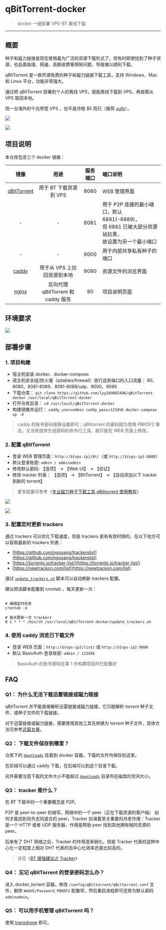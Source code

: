 # qBitTorrent-docker

> docker 一键部署 VPS-BT 离线下载

------

## 概要

种子和磁力链接是现在使用最为广泛的资源下载形式了，但有时即使找到了种子资源，也会面临墙、网速、高额收费等限制问题，导致难以顺利下载。

qBitTorrent 是一款开源免费的种子和磁力链接下载工具，支持 Windows、Mac 和 Linux 平台，功能非常强大。

通过把 qBitTorrent 部署到个人的离线 VPS，就能离线下载到 VPS，再按需从 VPS 取回本地。

而一台海外的千兆带宽 VPS ，也不是月租 $5 而已（推荐 [vultr](https://www.vultr.com/)）。

![](imgs/03.png)

![](imgs/04.png)


## 项目说明

本仓库包含三个 docker 镜像：

| 镜像 | 用途 | 服务端口 | 端口说明 |
|:------:|:------:|:------:|:------|
| [qBitTorrent](https://github.com/qbittorrent/qBittorrent) | 用于 BT 下载资源到 VPS | 8080 | WEB 管理界面 |
| - | - | 8081 | 用于 P2P 连接的最小端口，默认 6881(-6889)，<br/>但 6881 已被大部分资源站拉黑，<br/>故设置为另一个最小端口 |
| - | - | 9000 | 用于内部共享私有种子的端口 |
| [caddy](https://github.com/caddyserver/caddy) | 用于从 VPS 上拉回资源到本地 | 9090 | 资源文件的浏览界面 |
| [nginx](https://www.nginx.com/) | 反向代理 qBitTorrent 和 caddy 服务 | 80 | 项目说明页面 |


## 环境要求

![](https://img.shields.io/badge/Platform-Linux%20amd64-brightgreen.svg)



## 部署步骤

### 1. 项目构建

- 宿主机安装 docker、docker-compose
- 宿主机安全组/防火墙（iptables/firewall）放行这些端口的入口流量： 80、8080、8081-8089、8081-8089/udp、9000、9090
- 下载仓库： `git clone https://github.com/lyy289065406/qBitTorrent-docker /usr/local/qBitTorrent-docker`
- 打开仓库目录： `cd /usr/local/qBitTorrent-docker`
- 构建镜像并运行： `caddy_user=admin caddy_pass=123456 docker-compose up -d`

> caddy 的账号密码按需设置即可；qBittorrent 的密码因为使用 PBKDF2 算法，又没有提供生成密码的命令行工具，故只能在 WEB 页面上修改。


### 2. 配置 qBitTorrent

- 登录 WEB 管理页面：`http://${vps-ip}/bt/`（或 `http://${vps-ip}:8080`）
- 默认登录账密: `admin / adminadmin`
- 修改默认密码: 【选项】 -> 【Web UI】 -> 【验证】
- 修改 tracker 列表： 【选项】 -> 【BitTorrent】 -> 【自动添加以下 tracker 到新的 torrent】

> 更多配置可参考《[专业磁力种子下载工具 qBittorrent 使用教程](https://zhuanlan.zhihu.com/p/64254201)》

![](imgs/01.png)

![](imgs/02.png)


### 3. 配置定时更新 trackers

通过 trackers 可以优化下载速度，但是 trackers 是有有效时限的，在以下地方可以获取最新的 trackers 列表：

- [https://github.com/ngosang/trackerslist](https://github.com/ngosang/trackerslist)
- [https://torrents.io/tracker-list/](https://torrents.io/tracker-list/)
- [https://newtrackon.com/list](https://newtrackon.com/list)

通过 [`update_trackers.sh`](update_trackers.sh) 脚本可以自动刷新 trackers 配置。

建议把该脚本配置到 crontab ，每天更新一次：

```shell

# 编辑定时任务
crontab -e

# 每天更新一次 trackers
0 1 * * * /bin/sh /usr/local/qBitTorrent-docker/update_trackers.sh
```


### 4. 使用 caddy 浏览已下载文件

- 登录 WEB 页面：`http://${vps-ip}/list/` 或 `http://${vps-ip}:9090`
- 默认 BasicAuth 登录账密: `admin / 123456`

> BasicAuth 的账号密码在第 1 步构建项目时已配置好



## FAQ

### Q1： 为什么无法下载迅雷链接或磁力链接

qBitTorrent 并不能直接解析迅雷链接或磁力链接，它只能解析 torrent 种子文件、或种子文件的下载链接。

对于迅雷链接或磁力链接，需要使用其他工具先转换为 torrent 种子文件，具体方法可参考[这篇文章](https://my.oschina.net/u/1440553/blog/4480497 )。


### Q2： 下载文件保存到哪里？

仓库下的 [`downloads`](downloads) 挂载到 docker 容器，下载的文件均保存到这里。

在前端可以通过 caddy 下载，在后端可以到这个目录下载。

另外需要注意下载的文件大小不能超过 [`downloads`](downloads) 目录所在磁盘的空间大小。


### Q3： tracker 是什么？

在 BT 下载中的一个重要概念是 P2P。

P2P 是 peer-to-peer 的缩写，网络中的一个 peer（正在下载资源的客户端） 如何才能找到另外志同道合的 peer，Tracker 扮演着至关重要的月老作用：Tracker 是一个 HTTP 或者 UDP 服务器，作用是帮助 peer 找到其他拥有相同资源的 peer。

后来有了 DHT 网络之后，Tracker 的作用逐渐弱化，但是 Tracker 代表的这种中心化一定程度上相对 DHT 代表的去中心化效率还是比较高的。

> 详见《[BT 增强建议之 Tracker](https://0ranga.com/2018/08/27/bt-tracker/)》


### Q4： 忘记 qBitTorrent 的登录密码怎么办？

进入 docker_torrent 容器，修改 `/config/qBittorrent/qBittorrent.conf` 文件，删除 `WebUI/Password_PBKDF2` 配置项，然后重启进程即可还原为默认密码 `adminadmin`。


### Q5： 可以用手机管理 qBitTorrent 吗？

使用 [transdrone](https://cn.computerspywarescanner.com/art9494-transdrone-remotely-control-multiple-torrent-clients-from-android) 即可。

